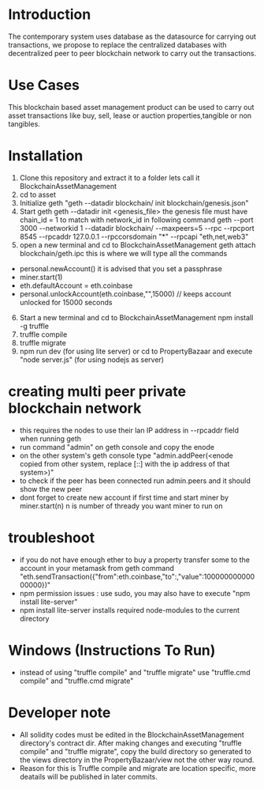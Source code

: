 # Introduction
The contemporary system uses database as the datasource for carrying out transactions, we propose to replace the centralized databases with decentralized peer to peer blockchain network to carry out the transactions.

# Use Cases
This blockchain based asset management product can be used to carry out asset transactions like buy, sell, lease or auction properties,tangible or non tangibles. 

# Installation
1. Clone this repository and extract it to a folder lets call it BlockchainAssetManagement
2. cd to asset
3. Initialize geth "geth --datadir blockchain/ init blockchain/genesis.json"
4. Start geth 
geth --datadir <datadir> init <genesis_file> the genesis file must have chain_id = 1 to match with network_id in following command
geth --port 3000 --networkid 1 --datadir blockchain/ --maxpeers=5 --rpc --rpcport 8545 --rpcaddr 127.0.0.1 --rpccorsdomain "*" --rpcapi "eth,net,web3"
5. open a new terminal and cd to BlockchainAssetManagement
  geth attach blockchain/geth.ipc
  this is where we will type all the commands
  * personal.newAccount()  it is advised that you set a passphrase
  * miner.start(1)
  * eth.defaultAccount = eth.coinbase
  * personal.unlockAccount(eth.coinbase,"<your password>",15000)  // keeps account unlocked for 15000 seconds
6. Start a new terminal and cd to BlockchainAssetManagement
   npm install -g truffle
7. truffle compile
8. truffle migrate
9. npm run dev (for using lite server) or cd to PropertyBazaar and execute "node server.js" (for using nodejs as server)
  
# creating multi peer private blockchain network
  * this requires the nodes to use their lan IP address in --rpcaddr field when running geth 
  * run command "admin" on geth console and copy the enode
  * on the other system's geth console type "admin.addPeer(<enode copied from other system, replace [::] with the ip address of that system>)"
  * to check if the peer has been connected run admin.peers and it should show the new peer
  * dont forget to create new account if first time and start miner by miner.start(n) n is number of thready you want miner to run on
# troubleshoot
  * if you do not have enough ether to buy a property transfer some to the account in your metamask from geth command
  "eth.sendTransaction({"from":eth.coinbase,"to":<metamask account no.>,"value":10000000000000000})"
  * npm permission issues : use sudo, you may also have to execute "npm install lite-server"
  * npm install lite-server installs required node-modules to the current directory
# Windows (Instructions To Run)
  * instead of using "truffle compile" and "truffle migrate" use "truffle.cmd compile" and "truffle.cmd migrate"

# Developer note
  * All solidity codes must be edited in the BlockchainAssetManagement directory's contract dir. After making changes and executing "truffle compile" and "truffle migrate", copy the build directory so generated to the views directory in the PropertyBazaar/view not the other way round.
  * Reason for this is Truffle compile and migrate are location specific, more deatails will be published in later commits.
